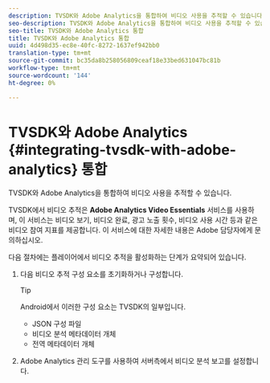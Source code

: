 ```yaml
---
description: TVSDK와 Adobe Analytics을 통합하여 비디오 사용을 추적할 수 있습니다.
seo-description: TVSDK와 Adobe Analytics을 통합하여 비디오 사용을 추적할 수 있습니다.
seo-title: TVSDK와 Adobe Analytics 통합
title: TVSDK와 Adobe Analytics 통합
uuid: 4d498d35-ec8e-40fc-8272-1637ef942bb0
translation-type: tm+mt
source-git-commit: bc35da8b258056809ceaf18e33bed631047bc81b
workflow-type: tm+mt
source-wordcount: '144'
ht-degree: 0%

---
```



# TVSDK와 Adobe Analytics {#integrating-tvsdk-with-adobe-analytics} 통합

TVSDK와 Adobe Analytics을 통합하여 비디오 사용을 추적할 수 있습니다.

TVSDK에서 비디오 추적은 **Adobe Analytics Video Essentials** 서비스를 사용하며, 이 서비스는 비디오 보기, 비디오 완료, 광고 노출 횟수, 비디오 사용 시간 등과 같은 비디오 참여 지표를 제공합니다. 이 서비스에 대한 자세한 내용은 Adobe 담당자에게 문의하십시오.

다음 절차에는 플레이어에서 비디오 추적을 활성화하는 단계가 요약되어 있습니다.

1. 다음 비디오 추적 구성 요소를 초기화하거나 구성합니다.

   >[!TIP]
   >
   >Android에서 이러한 구성 요소는 TVSDK의 일부입니다.

   * JSON 구성 파일
   * 비디오 분석 메타데이터 개체
   * 전역 메타데이터 개체

1. Adobe Analytics 관리 도구를 사용하여 서버측에서 비디오 분석 보고를 설정합니다.